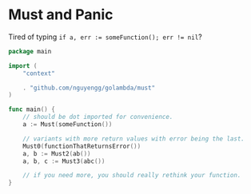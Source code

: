 # Must and Panic

Tired of typing `if a, err := someFunction(); err != nil`?

```go
package main

import (
	"context"

	. "github.com/nguyengg/golambda/must"
)

func main() {
	// should be dot imported for convenience.
	a := Must(someFunction())

	// variants with more return values with error being the last.
	Must0(functionThatReturnsError())
	a, b := Must2(ab())
	a, b, c := Must3(abc())

	// if you need more, you should really rethink your function.
}
```
